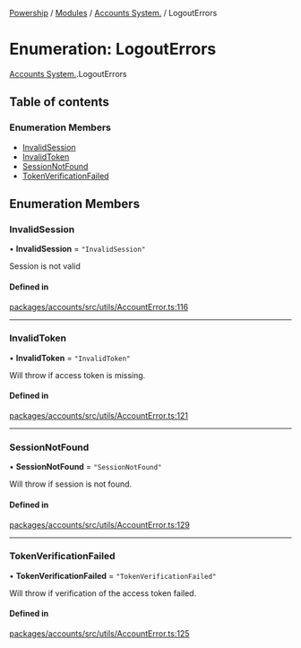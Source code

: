 [Powership](../README.md) / [Modules](../modules.md) / [Accounts System.](../modules/Accounts_System_.md) / LogoutErrors

# Enumeration: LogoutErrors

[Accounts System.](../modules/Accounts_System_.md).LogoutErrors

## Table of contents

### Enumeration Members

- [InvalidSession](Accounts_System_.LogoutErrors.md#invalidsession)
- [InvalidToken](Accounts_System_.LogoutErrors.md#invalidtoken)
- [SessionNotFound](Accounts_System_.LogoutErrors.md#sessionnotfound)
- [TokenVerificationFailed](Accounts_System_.LogoutErrors.md#tokenverificationfailed)

## Enumeration Members

### InvalidSession

• **InvalidSession** = ``"InvalidSession"``

Session is not valid

#### Defined in

[packages/accounts/src/utils/AccountError.ts:116](https://github.com/antoniopresto/powership/blob/2672a73/packages/accounts/src/utils/AccountError.ts#L116)

___

### InvalidToken

• **InvalidToken** = ``"InvalidToken"``

Will throw if access token is missing.

#### Defined in

[packages/accounts/src/utils/AccountError.ts:121](https://github.com/antoniopresto/powership/blob/2672a73/packages/accounts/src/utils/AccountError.ts#L121)

___

### SessionNotFound

• **SessionNotFound** = ``"SessionNotFound"``

Will throw if session is not found.

#### Defined in

[packages/accounts/src/utils/AccountError.ts:129](https://github.com/antoniopresto/powership/blob/2672a73/packages/accounts/src/utils/AccountError.ts#L129)

___

### TokenVerificationFailed

• **TokenVerificationFailed** = ``"TokenVerificationFailed"``

Will throw if verification of the access token failed.

#### Defined in

[packages/accounts/src/utils/AccountError.ts:125](https://github.com/antoniopresto/powership/blob/2672a73/packages/accounts/src/utils/AccountError.ts#L125)
